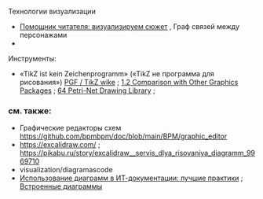 Технологии визуализации
- [Помощник читателя: визуализируем сюжет](https://habr.com/ru/articles/900870/) , Граф связей между персонажами
- 
Инструменты:
- «TikZ ist kein Zeichenprogramm» («TikZ не программа для рисования») [PGF / TikZ wike](https://ru.wikipedia.org/wiki/PGF/Tikz) ; [1.2 Comparison with Other Graphics Packages](https://tikz.dev/) ; [64 Petri-Net Drawing Library](https://tikz.dev/library-petri) ;  

### см. также:
- Графические редакторы схем https://github.com/bpmbpm/doc/blob/main/BPM/graphic_editor
- https://excalidraw.com/ ; https://pikabu.ru/story/excalidraw__servis_dlya_risovaniya_diagramm_9969710
- visualization/diagramascode
- [Использование диаграмм в ИТ-документации: лучшие практики](https://clickhelp.com/clickhelp-technical-writing-blog/using-diagrams-in-it-documentation-best-practices/) ; [Встроенные диаграммы](https://clickhelp.com/software-documentation-tool/user-manual/embed-diagrams.html)  
